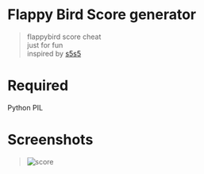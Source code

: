 Flappy Bird Score generator
==============
> flappybird score cheat  
> just for fun  
> inspired by [s5s5](https://github.com/s5s5/FlappyBirdScore)  
  

Required
================
Python PIL
  
Screenshots
================
> ![score](https://raw.github.com/Zuckonit/flappyscore/master/score.jpg)
